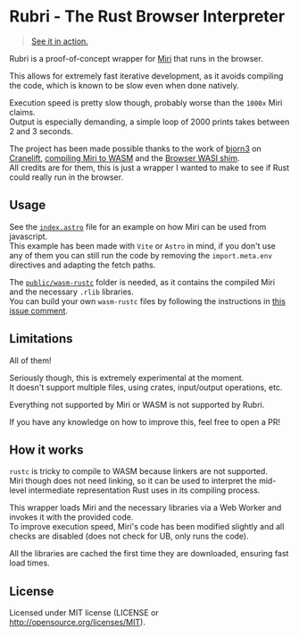 # Rubri - The Rust Browser Interpreter

> [See it in action.](https://garriga.dev/rubri)

Rubri is a proof-of-concept wrapper for [Miri](https://github.com/rust-lang/miri) that runs in the browser.

This allows for extremely fast iterative development, as it avoids compiling the code, which is known to be slow even when done natively.

Execution speed is pretty slow though, probably worse than the `1000x` Miri claims.  
Output is especially demanding, a simple loop of 2000 prints takes between 2 and 3 seconds.

The project has been made possible thanks to the work of [bjorn3](https://github.com/bjorn3) on [Cranelift](https://github.com/rust-lang/rustc_codegen_cranelift), [compiling Miri to WASM](https://github.com/rust-lang/miri/issues/722#issuecomment-1960849880) and the [Browser WASI shim](https://github.com/bjorn3/browser_wasi_shim).  
All credits are for them, this is just a wrapper I wanted to make to see if Rust could really run in the browser.


## Usage
See the [`index.astro`](./src/pages/index.astro) file for an example on how Miri can be used from javascript.  
This example has been made with `Vite` or `Astro` in mind, if you don't use any of them you can still run the code by removing the `import.meta.env` directives and adapting the fetch paths.

The [`public/wasm-rustc`](./public/wasm-rustc/) folder is needed, as it contains the compiled Miri and the necessary `.rlib` libraries.  
You can build your own `wasm-rustc` files by following the instructions in [this issue comment](https://github.com/rust-lang/miri/issues/722#issuecomment-1961278711).


## Limitations
All of them!

Seriously though, this is extremely experimental at the moment.  
It doesn't support multiple files, using crates, input/output operations, etc.

Everything not supported by Miri or WASM is not supported by Rubri.

If you have any knowledge on how to improve this, feel free to open a PR!


## How it works
`rustc` is tricky to compile to WASM because linkers are not supported.  
Miri though does not need linking, so it can be used to interpret the mid-level intermediate representation Rust uses in its compiling process.  

This wrapper loads Miri and the necessary libraries via a Web Worker and invokes it with the provided code.  
To improve execution speed, Miri's code has been modified slightly and all checks are disabled (does not check for UB, only runs the code).  

All the libraries are cached the first time they are downloaded, ensuring fast load times.

## License
Licensed under MIT license (LICENSE or http://opensource.org/licenses/MIT).